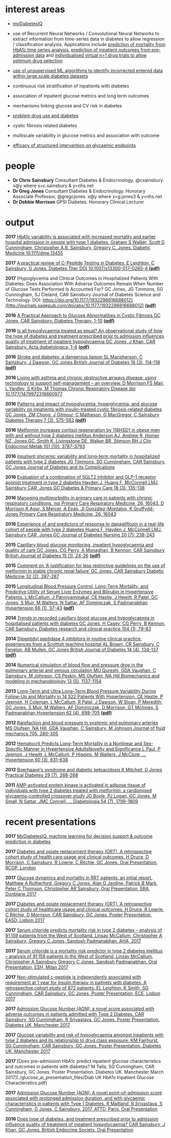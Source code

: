 # interest areas
- [myDiabetesIQ](http://www.mywaydigitalhealth.co.uk/)

- use of Recurrent Neural Networks / Convolutional Neural Networks to extract information from time-series data in diabetes to allow regression / classification analysis. Applications include [prediction of mortality from HbA1c time series analysis](https://github.com/csainsbury/bagOfDrugs/tree/master/local_py), [prediction of inpatient outcomes from pre-admission data](https://github.com/csainsbury/machineLearning.hypoglycaemiaDuringAdmission) and [individualised virtual n=1 drug trials to allow optimum drug selection](https://github.com/csainsbury/nEqOneTrial)

- [use of unsupervised ML algorithms to identify incorrected entered data within large scale diabetes datasets](https://github.com/csainsbury/t1_t2_ANN)

- continuous risk stratification of inpatients with diabetes
- association of inpatient glucose metrics and long term outcomes
- mechanisms linking glucose and CV risk in diabetes
- [problem drug use and diabetes](https://github.com/csainsbury/problemDrugUse.diabetes)
- cystic fibrosis related diabetes
- multiscale variability in glucose metrics and association with outcome
- [efficacy of structured intervention on glycaemic endpoints](https://github.com/csainsbury/DICE)


# people
- __Dr Chris Sainsbury__ Consultant Diabetes & Endocrinology. @csainsbury. x@y where x=c.sainsbury & y=nhs.net
- __Dr Greg Jones__ Consultant Diabetes & Endocrinology. Honorary Associate Professor, @gregcjones. x@y where x=g.jones3 & y=nhs.net
- __Dr Debbie Morrison__ GPSI Diabetes. Honorary Clinical Lecturer

# output
__2017__
[HbA1c variability is associated with increased mortality and earlier hospital admission in people with type 1 diabetes. Graham S Walker, Scott G Cunningham, Christopher A.R. Sainsbury, Gregory C. Jones. Diabetic Medicine 10.1111/dme.13455](http://onlinelibrary.wiley.com/doi/10.1111/dme.13455/full)

__2017__
[A practical review of C-Peptide Testing in Diabetes. E Leighton, C Sainsbury, G Jones. Diabetes Ther DOI 10.1007/s13300-017-0265-4 ](https://link.springer.com/article/10.1007%2Fs13300-017-0265-4)[__(pdf)__](http://rdcu.be/rSgE)

__2017__
[Hypoglycemia and Clinical Outcomes in Hospitalized Patients With Diabetes: Does Association With Adverse Outcomes Remain When Number of Glucose Tests Performed Is Accounted For?
GC Jones, JG Timmons, SG Cunningham, SJ Cleland, CAR Sainsbury
Journal of Diabetes Science and Technology. DOI: https://doi.org/10.1177/1932296816688012](http://journals.sagepub.com/doi/abs/10.1177/1932296816688012) [__(pdf)__](http://journals.sagepub.com/doi/pdf/10.1177/1932296816688012)

__2016__
[A Practical Approach to Glucose Abnormalities in Cystic Fibrosis
GC Jones, CAR Sainsbury. Diabetes Therapy, 1-10](https://link.springer.com/article/10.1007/s13300-016-0205-8) [__(pdf)__](https://link.springer.com/content/pdf/10.1007%2Fs13300-016-0205-8.pdf)

__2016__
[Is all hypoglycaemia treated as equal? An observational study of how the type of diabetes and treatment prescribed prior to admission influences quality of treatment of inpatient hypoglycaemia
GC Jones, J Khan, CAR Sainsbury. Acta diabetologica, 1-4](https://link.springer.com/article/10.1007/s00592-016-0940-3) [__(pdf)__](https://link.springer.com/content/pdf/10.1007%2Fs00592-016-0940-3.pdf)

__2016__
[Stroke and diabetes: a dangerous liaison
SL Macpherson, C Sainsbury, J Dawson, GC Jones
British Journal of Diabetes 16 (3), 114-118](http://bjdvd.co.uk/index.php/bjd/article/view/172) [__(pdf)__](http://bjdvd.co.uk/index.php/bjd/article/download/172/314)

__2016__
[Living with asthma and chronic obstructive airways disease: using technology to support self-management – an overview. D Morrison,FS Mair, L Yardley, S Kirby, M Thomas 
Chronic Respiratory Disease doi 10.1177/1479972316660977](http://journals.sagepub.com/doi/pdf/10.1177/1479972316660977)

__2016__
[Patterns and impact of hypoglycemia, hyperglycemia, and glucose variability on inpatients with insulin-treated cystic fibrosis-related diabetes
GC Jones, ZM Chong, J Gilmour, C Matheson, G MacGregor, C Sainsbury
Diabetes Therapy 7 (3), 575-582](http://link.springer.com/article/10.1007/s13300-016-0194-7) [__(pdf)__](https://link.springer.com/content/pdf/10.1007%2Fs13300-016-0194-7.pdf)

__2016__
[Metformin increases cortisol regeneration by 11βHSD1 in obese men with and without type 2 diabetes mellitus
Anderson AJ, Andrew R, Homer NZ, Jones GC, Smith K, Livingstone DE, Walker BR, Stimson RH
J Clin Endocrinol Metab 101 (10): 3787-3793](http://press.endocrine.org/doi/abs/10.1210/jc.2016-2069)

__2016__
[Inpatient glycemic variability and long-term mortality in hospitalized patients with type 2 diabetes
JG Timmons, SG Cunningham, CAR Sainsbury, GC Jones
Journal of Diabetes and its Complications](http://www.sciencedirect.com/science/article/pii/S1056872716302148)

__2016__
[Evaluation of a combination of SGLT2 inhibitor and GLP-1 receptor agonist treatment in type 2 diabetes
Hayden J, Huang F, McConnell LMJ, Sainsbury CAR, Jones GC
Diabetes & Primary Care 18 (3): 135-138](http://www.diabetesandprimarycare.co.uk/journal-content/view/evaluation-of-a-combination-of-sglt2-inhibitor-and-glp-1-receptor-agonist-treatment-in-type-2-diabetes)

__2016__
[Managing multimorbidity in primary care in patients with chronic respiratory conditions. npj Primary Care Respiratory Medicine, 26, 16043. 
D Morrison,K Agur, S Mercer, A Eiras, JI González-Montalvo, K Gruffydd-Jones
Primary Care Respiratory Medicine, 26, 16043](http://www.nature.com/articles/npjpcrm201643)

__2016__
[Experience of and predictors of response to dapagliflozin in a real-life cohort of people with type 2 diabetes 
Huang F, Hayden J, McConnell LMJ, Sainsbury CAR, Jones GC
Journal of Diabetes Nursing 20 (7): 238-243](http://www.thejournalofdiabetesnursing.co.uk/journal-content/view/experience-of-and-predictors-of-response-to-dapagliflozin-in-a-real-life-cohort-of-people-with-type-2-diabetes)

__2015__
[Capillary blood glucose monitoring, inpatient hypoglycaemia and quality of care
GC Jones, CG Perry, A Monaghan, B Kennon, CAR Sainsbury
British Journal of Diabetes 15 (1), 24-26](http://www.bjd-abcd.com/index.php/bjd/article/view/50) [__(pdf)__](http://www.bjd-abcd.com/index.php/bjd/article/download/50/117)

__2015__
[Comment on ‘A justification for less restrictive guidelines on the use of metformin in stable chronic renal failure’
GC Jones, CAR Sainsbury
Diabetic Medicine 32 (2), 287-287](http://onlinelibrary.wiley.com/doi/10.1111/dme.12626/abstract)

__2015__
[Longitudinal Blood Pressure Control, Long-Term Mortality, and Predictive Utility of Serum Liver Enzymes and Bilirubin in Hypertensive Patients. L McCallum, J Panniyammakal, CE Hastie, J Hewitt, R Patel, GC Jones, S Muir, M Walters, N Sattar, AF Dominiczak, S Padmanabhan
Hypertension 66 (1), 37-43](http://hyper.ahajournals.org/content/66/1/37.short) [__(pdf)__](http://hyper.ahajournals.org/content/66/1/37.full.pdf?download=true)

__2014__
[Trends in recorded capillary blood glucose and hypoglycaemia in hospitalised patients with diabetes
GC Jones, H Casey, CG Perry, B Kennon, CAR Sainsbury. Diabetes research and clinical practice 104 (1), 79-83](http://www.sciencedirect.com/science/article/pii/S0168822714000515)

__2014__
[Dipeptidyl peptidase 4 inhibitors in routine clinical practice: experiences from a Scottish teaching hospital
AL Brown, CR Sainsbury, C Fenelon, AB Mullen, GC Jones
British Journal of Diabetes 14 (4), 134-137](http://bjd-abcd.org.uk/index.php/bjd/article/view/38) [__(pdf)__](http://bjd-abcd.org.uk/index.php/bjd/article/view/38/92)

__2014__
[Numerical simulation of blood flow and pressure drop in the pulmonary arterial and venous circulation
MU Qureshi, GDA Vaughan, C Sainsbury, M Johnson, CS Peskin, MS Olufsen, NA Hill
Biomechanics and modeling in mechanobiology 13 (5), 1137-1154 ](http://link.springer.com/article/10.1007/s10237-014-0563-y)

__2013__
[Long-Term and Ultra Long–Term Blood Pressure Variability During Follow-Up and Mortality in 14 522 Patients With Hypertension. CE Hastie, P Jeemon, H Coleman, L McCallum, R Patel, J Dawson, W Sloan, P Meredith, GC Jones, S Muir, M Walters, AF Dominiczak, D Morrison, GT McInnes, S Padmanabhan
Hypertension 62 (4), 698-705](http://hyper.ahajournals.org/content/62/4/698.short) [__(pdf)__](http://hyper.ahajournals.org/content/62/4/698.full.pdf?download=true)

__2012__
[Rarefaction and blood pressure in systemic and pulmonary arteries
MS Olufsen, NA Hill, GDA Vaughan, C Sainsbury, M Johnson
Journal of fluid mechanics 705, 280-305](http://journals.cambridge.org/article_S0022112012002200)

__2012__
[Hematocrit Predicts Long-Term Mortality in a Nonlinear and Sex-Specific Manner in Hypertensive AdultsNovelty and Significance
L Paul, P Jeemon, J Hewitt, L McCallum, P Higgins, M Walters, J McClure, ...
Hypertension 60 (3), 631-638](http://hyper.ahajournals.org/content/60/3/631.short)

__2012__
[Boerhaave's syndrome and diabetic ketoacidosis
K Mitchell, G Jones
Practical Diabetes 29 (7), 268-268](http://onlinelibrary.wiley.com/doi/10.1002/pdi.1704/full)

__2011__
[AMP-activated protein kinase is activated in adipose tissue of individuals with type 2 diabetes treated with metformin: a randomised glycaemia-controlled crossover study
JG Boyle, PJ Logan, GC Jones, M Small, N Sattar, JMC Connell, ...
Diabetologia 54 (7), 1799-1809](http://link.springer.com/article/10.1007/s00125-011-2126-4) 

# recent presentations
__2017__
[MyDiabetesIQ. machine learning for decision support & outcome prediction in diabetes](./glucose_ai_presentation_files/MyDiabetesIQ_birmingham_dec17.pdf)

__2017__
[Diabetes and opiate replacement therapy (ORT). A retrospective cohort study of health care usage and clinical outcomes. H Druce, D Morrison, C Sainsbury, R Lowrie, C Ritchie, GC Jones. Oral Presentation. RCGP, London](./glucose_ai_presentation_files/171103_RCGP_MDA_DM_london_slides_presented.pdf)

__2017__
[Glucose dynamics and mortality in RRT patients: an initial report. Matthew A Rutherford, Gregory C Jones, Alan G Jardine, Patrick B Mark, Peter C Thomson, Christopher AR Sainsbury. Oral Presentation, SRA, Dunblane 2017](./glucose_ai_presentation_files/RRTglycaemiaSRA.pdf)

__2017__
[Diabetes and opiate replacement therapy (ORT). A retrospective cohort study of healthcare usage and clinical outcomes. H Druce, R Lowrie, C Ritchie, D Morrison, CAR Sainsbury, GC Jones. Poster Presentation, EASD, Lisbon 2017](./glucose_ai_presentation_files/easd17.pdf)

__2017__
[Serum chloride predicts mortality risk in type 2 diabetes – analysis of 91,159 patients from the West of Scotland. Linsay McCallum, Christopher A Sainsbury, Gregory C Jones, Sandosh Padmanabhan. AHA, 2017](./glucose_ai_presentation_files/AHA_Cl_diabetes_040917_SP.pdf)

__2017__
[Serum chloride is a mortality risk predictor in type 2 diabetes mellitus – analysis of 91,159 patients in the West of Scotland. Linsay McCallum, Christopher A Sainsbury Gregory C Jones, Sandosh Padmanabhan. Oral Presentation, ESH, Milan 2017](./glucose_ai_presentation_files/ESH_Cl_diabetes_050617.pdf)

__2017__
[Non-stimulated c-peptide is independently associated with requirement at 1 year for insulin therapy in paitnets with diabetes. A retrospective cohort study of 872 patients. EL Leighton, K Smith, SG Cunningham, CAR Sainsbury, GC Jones. Poster Presentation, ECE, Lisbon 2017](./glucose_ai_presentation_files/cpepposterforECE2017.pdf)

__2017__
[Admission Glucose Number (AGN): a novel score associated with adverse outcomes in patients admitted with Type 2 Diabetes. CAR Sainsbury, SG Cunningham, R Srivastava, GC Jones. Poster Presentation. Diabetes UK, Manchester 2017](./glucose_ai_presentation_files/duk_agn_17.pdf)

__2017__
[Glucose variability and risk of hypoglycaemia amongst inpatients with type 2 diabetes and its relationship to drug class exposure. KM Fairhurst, SG Cunningham, CAR Sainsbury, GC Jones. Poster Presentation. Diabetes UK, Manchester 2017](./glucose_ai_presentation_files/DiabUK17_Drug_class_poster.pdf)

__2017__
[Does pre-admission HbA1c predict inpatient glucose characteristics and outcomes in patients with diabetes? M Talla, SG Cunningham, CAR Sainsbury, GC Jones. Poster Presentation. Diabetes UK. Manchester March 2017](./glucose_ai_presentation_files/Diab UK HbA1c Inpatient Glucose Characteristics.pdf)

__2017__ 
[Admission Glucose Number (AGN): A novel point-of-admission score associated with prolonged admission duration, and with glycaemic characteristics in patients with Type 1 Diabetes. R Maitland, R Srivastava, S Cunningham, G Jones, C Sainsbury. 2017. ATTD, Paris. Oral Presentation](./glucose_ai_presentation_files/ATTD2017_3.pdf)

__2016__
[Does type of diabetes, and treatment prescribed prior to admission influence quality of treatment of inpatient hypoglycaemia?
CAR Sainsbury, J Khan, GC Jones. British Endocrine Society. Oral Presentation](./glucose_ai_presentation_files/BES.pdf)
